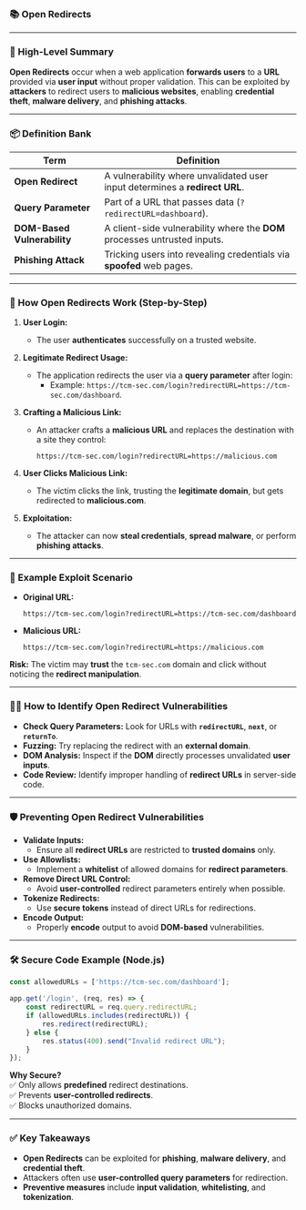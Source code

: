 ### 📚 Open Redirects

---

### 🚀 High-Level Summary

**Open Redirects** occur when a web application **forwards users** to a **URL** provided via **user input** without proper validation. This can be exploited by **attackers** to redirect users to **malicious websites**, enabling **credential theft**, **malware delivery**, and **phishing attacks**.

---

### 📦 Definition Bank

|**Term**|**Definition**|
|---|---|
|**Open Redirect**|A vulnerability where unvalidated user input determines a **redirect URL**.|
|**Query Parameter**|Part of a URL that passes data (`?redirectURL=dashboard`).|
|**DOM-Based Vulnerability**|A client-side vulnerability where the **DOM** processes untrusted inputs.|
|**Phishing Attack**|Tricking users into revealing credentials via **spoofed** web pages.|

---

### 📡 How Open Redirects Work (Step-by-Step)

1. **User Login:**
    - The user **authenticates** successfully on a trusted website.
2. **Legitimate Redirect Usage:**
    - The application redirects the user via a **query parameter** after login:
        - Example: `https://tcm-sec.com/login?redirectURL=https://tcm-sec.com/dashboard`.
3. **Crafting a Malicious Link:**
    - An attacker crafts a **malicious URL** and replaces the destination with a site they control:
        
        ```plaintext
        https://tcm-sec.com/login?redirectURL=https://malicious.com
        ```
        
4. **User Clicks Malicious Link:**
    - The victim clicks the link, trusting the **legitimate domain**, but gets redirected to **malicious.com**.
5. **Exploitation:**
    - The attacker can now **steal credentials**, **spread malware**, or perform **phishing attacks**.

---

### 🧩 Example Exploit Scenario

- **Original URL:**
    
    ```
    https://tcm-sec.com/login?redirectURL=https://tcm-sec.com/dashboard
    ```
    
- **Malicious URL:**
    
    ```
    https://tcm-sec.com/login?redirectURL=https://malicious.com
    ```
    

**Risk:** The victim may **trust** the `tcm-sec.com` domain and click without noticing the **redirect manipulation**.

---

### 🕵️‍♂️ How to Identify Open Redirect Vulnerabilities

- **Check Query Parameters:** Look for URLs with **`redirectURL`**, **`next`**, or **`returnTo`**.
- **Fuzzing:** Try replacing the redirect with an **external domain**.
- **DOM Analysis:** Inspect if the **DOM** directly processes unvalidated **user inputs**.
- **Code Review:** Identify improper handling of **redirect URLs** in server-side code.

---

### 🛡️ Preventing Open Redirect Vulnerabilities

- **Validate Inputs:**
    - Ensure all **redirect URLs** are restricted to **trusted domains** only.
- **Use Allowlists:**
    - Implement a **whitelist** of allowed domains for **redirect parameters**.
- **Remove Direct URL Control:**
    - Avoid **user-controlled** redirect parameters entirely when possible.
- **Tokenize Redirects:**
    - Use **secure tokens** instead of direct URLs for redirections.
- **Encode Output:**
    - Properly **encode** output to avoid **DOM-based** vulnerabilities.

---

### 🛠️ Secure Code Example (Node.js)

```javascript
const allowedURLs = ['https://tcm-sec.com/dashboard'];

app.get('/login', (req, res) => {
    const redirectURL = req.query.redirectURL;
    if (allowedURLs.includes(redirectURL)) {
        res.redirect(redirectURL);
    } else {
        res.status(400).send("Invalid redirect URL");
    }
});
```

**Why Secure?**  
✅ Only allows **predefined** redirect destinations.  
✅ Prevents **user-controlled redirects**.  
✅ Blocks unauthorized domains.

---

### ✅ Key Takeaways

- **Open Redirects** can be exploited for **phishing**, **malware delivery**, and **credential theft**.
- Attackers often use **user-controlled query parameters** for redirection.
- **Preventive measures** include **input validation**, **whitelisting**, and **tokenization**.
